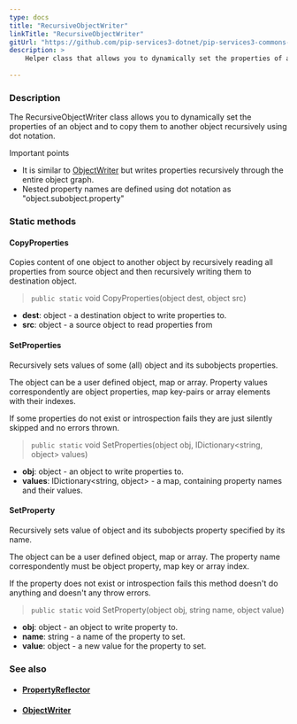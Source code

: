 ```yaml
---
type: docs
title: "RecursiveObjectWriter"
linkTitle: "RecursiveObjectWriter"
gitUrl: "https://github.com/pip-services3-dotnet/pip-services3-commons-dotnet"
description: >
    Helper class that allows you to dynamically set the properties of an object recursively using "dot" notation.
 
---
```


### Description

The RecursiveObjectWriter class allows you to dynamically set the properties of an object and to copy them to another object recursively using dot notation.

Important points

- It is similar to [ObjectWriter](../object_writer) but writes properties recursively through the entire object graph. 
- Nested property names are defined using dot notation as "object.subobject.property"

### Static methods

#### CopyProperties
Copies content of one object to another object
by recursively reading all properties from source object
and then recursively writing them to destination object.

> `public static` void CopyProperties(object dest, object src)

- **dest**: object - a destination object to write properties to.
- **src**: object - a source object to read properties from


#### SetProperties
Recursively sets values of some (all) object and its subobjects properties.

The object can be a user defined object, map or array.
Property values correspondently are object properties,
map key-pairs or array elements with their indexes.
 
If some properties do not exist or introspection fails
they are just silently skipped and no errors thrown.

> `public static` void SetProperties(object obj, IDictionary\<string, object\> values)

- **obj**: object - an object to write properties to. 
- **values**: IDictionary\<string, object\> - a map, containing property names and their values.


#### SetProperty
Recursively sets value of object and its subobjects property specified by its name.

The object can be a user defined object, map or array.
The property name correspondently must be object property,
map key or array index.

If the property does not exist or introspection fails
this method doesn't do anything and doesn't any throw errors.

> `public static` void SetProperty(object obj, string name, object value)

- **obj**: object - an object to write property to.
- **name**: string - a name of the property to set.
- **value**: object - a new value for the property to set.



### See also
- #### [PropertyReflector](../property_reflector)
- #### [ObjectWriter](../object_writer)
